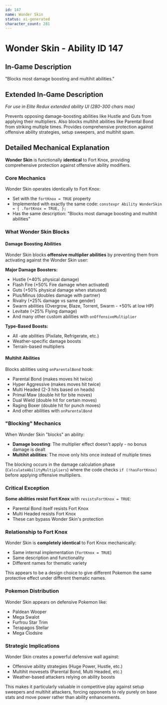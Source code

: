```yaml
---
id: 147
name: Wonder Skin
status: ai-generated
character_count: 281
---
```


# Wonder Skin - Ability ID 147

## In-Game Description
"Blocks most damage boosting and multihit abilities."

## Extended In-Game Description
*For use in Elite Redux extended ability UI (280-300 chars max)*

Prevents opposing damage-boosting abilities like Hustle and Guts from applying their multipliers. Also blocks multihit abilities like Parental Bond from striking multiple times. Provides comprehensive protection against offensive ability strategies, setup sweepers, and multihit spam.

## Detailed Mechanical Explanation
**Wonder Skin** is functionally **identical** to Fort Knox, providing comprehensive protection against offensive ability modifiers.

### Core Mechanics
Wonder Skin operates identically to Fort Knox:
- Set with the `fortKnox = TRUE` property
- Implemented with exactly the same code: `constexpr Ability WonderSkin = { .fortKnox = TRUE, };`
- Has the same description: "Blocks most damage boosting and multihit abilities"

### What Wonder Skin Blocks

#### Damage Boosting Abilities
Wonder Skin blocks **offensive multiplier abilities** by preventing them from activating against the Wonder Skin user:

**Major Damage Boosters:**
- Hustle (+40% physical damage)
- Flash Fire (+50% Fire damage when activated)
- Guts (+50% physical damage when statused)
- Plus/Minus (doubles damage with partner)
- Rivalry (+25% damage vs same gender)
- Swarm abilities (Overgrow, Blaze, Torrent, Swarm - +50% at low HP)
- Levitate (+25% Flying damage)
- And many other custom abilities with `onOffensiveMultiplier`

**Type-Based Boosts:**
- All -ate abilities (Pixilate, Refrigerate, etc.)
- Weather-specific damage boosts
- Terrain-based multipliers

#### Multihit Abilities
Blocks abilities using `onParentalBond` hook:
- Parental Bond (makes moves hit twice)
- Hyper Aggressive (makes moves hit twice)
- Multi Headed (2-3 hits based on heads)
- Primal Maw (double hit for bite moves)
- Dual Wield (double hit for certain moves)
- Raging Boxer (double hit for punch moves)
- And other abilities with `onParentalBond`

### "Blocking" Mechanics
When Wonder Skin "blocks" an ability:
- **Damage boosting**: The multiplier effect doesn't apply - no bonus damage is dealt
- **Multihit abilities**: The move only hits once instead of multiple times

The blocking occurs in the damage calculation phase (`CalculateAbilityMultipliers`) where the code checks `if (!hasFortKnox)` before applying offensive multipliers.

### Critical Exception
**Some abilities resist Fort Knox** with `resistsFortKnox = TRUE`:
- Parental Bond itself resists Fort Knox
- Multi Headed resists Fort Knox
- These can bypass Wonder Skin's protection

### Relationship to Fort Knox
Wonder Skin is **completely identical** to Fort Knox mechanically:
- Same internal implementation (`fortKnox = TRUE`)
- Same description and functionality
- Different names for thematic variety

This appears to be a design choice to give different Pokemon the same protective effect under different thematic names.

### Pokemon Distribution
Wonder Skin appears on defensive Pokemon like:
- Paldean Wooper
- Mega Swalot
- Furfrou Star Trim
- Terapagos Stellar
- Mega Clodsire

### Strategic Implications
Wonder Skin creates a powerful defensive wall against:
- Offensive ability strategies (Huge Power, Hustle, etc.)
- Multihit movesets (Parental Bond, Multi Headed, etc.)
- Weather-based attackers relying on ability boosts

This makes it particularly valuable in competitive play against setup sweepers and multihit attackers, forcing opponents to rely purely on base stats and move power rather than ability enhancements.
